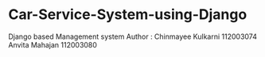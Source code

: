 # Car-Service-System-using-Django
Django based Management system
Author : Chinmayee Kulkarni 112003074
         Anvita Mahajan 112003080
